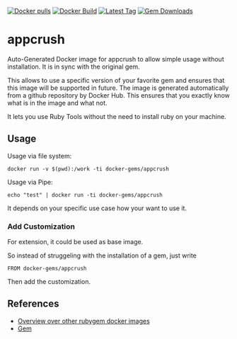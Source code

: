 [![Docker pulls](https://img.shields.io/docker/pulls/rubygem/appcrush.svg)](https://hub.docker.com/r/rubygem/appcrush/)
[![Docker Build](https://img.shields.io/docker/automated/rubygem/appcrush.svg)](https://hub.docker.com/r/rubygem/appcrush/)
[![Latest Tag](https://img.shields.io/github/tag/docker-rubygem/appcrush.svg)](https://hub.docker.com/r/rubygem/appcrush/)
[![Gem Downloads](https://img.shields.io/gem/dt/appcrush.svg)](https://rubygems.org/gems/appcrush/)
# appcrush

Auto-Generated Docker image for appcrush to allow simple usage without installation.
It is in sync with the original gem.

This allows to use a specific version of your favorite gem and ensures that this image will be supported in future.
The image is generated automatically from a github repository by Docker Hub.
This ensures that you exactly know what is in the image and what not.

It lets you use Ruby Tools without the need to install ruby on your machine.

## Usage

Usage via file system:

`docker run -v $(pwd):/work -ti docker-gems/appcrush`

Usage via Pipe:

`echo "test" | docker run -ti docker-gems/appcrush`

It depends on your specific use case how your want to use it.

### Add Customization

For extension, it could be used as base image.

So instead of struggeling with the installation of a gem, just write

`FROM docker-gems/appcrush`

Then add the customization.

## References

 - [Overview over other rubygem docker images](https://github.com/thinkbot/docker-rubygem)
 - [Gem](https://rubygems.org/gems/appcrush/)
